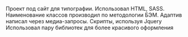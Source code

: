Проект под сайт для типографии.
Использовал HTML, SASS. Наименование классов производил по методологии БЭМ.
Адаптив написал через медиа-запросы.
Скрипты, используя Jquery
Использовал пару библиотек для более красивого оформления
